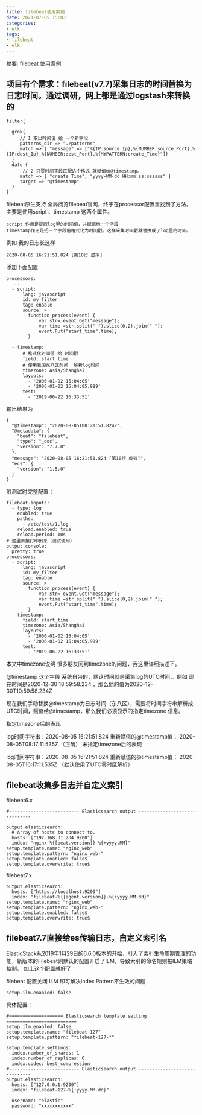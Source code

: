 ```yaml
---
title: filebeat使用案例
date: 2021-07-05 15:03
categories:
- elk
tags:
- filebeat
- elk
---
```

	
	
摘要: filebeat 使用案例
<!-- more -->


## 项目有个需求：filebeat(v7.7)采集日志的时间替换为日志时间。通过调研，网上都是通过logstash来转换的
```
filter{
 
  grok{
     // 1 取出时间值 给 一个新字段
     patterns_dir => "./patterns"
     match => { "message" => ["%{IP:source_Ip},%{NUMBER:source_Port},%{IP:dest_Ip},%{NUMBER:dest_Port},%{MYPATTERN:create_Time}"]}
  }
  date {
      // 2 只要时间字段匹配这个格式 就赋值给@timestamp。
     match => [ "create_Time", "yyyy-MM-dd HH:mm:ss:ssssss" ]
     target => "@timestamp"
  }
}
```
filebeat原生支持
全局阅览filebeat官网，终于在processor配置里找到了方法。主要是使用script 、timestamp 这两个属性。
```
script 作用是提取log里的时间值，并赋值给一个字段
timestamp作用是把一个字段值格式化为时间戳。这样采集时间戳就替换成了log里的时间。
```

例如 我的日志长这样
```
2020-08-05 16:21:51.824 [第10行 虚拟]
```

添加下面配置
```
processors:
  ...
  - script:
      lang: javascript
      id: my_filter
      tag: enable
      source: >
        function process(event) {
            var str= event.Get("message");
            var time =str.split(" ").slice(0,2).join(" ");
            event.Put("start_time",time);
        }
 
  - timestamp:
      # 格式化时间值 给 时间戳 
      field: start_time
      # 使用我国东八区时间  解析log时间
      timezone: Asia/Shanghai
      layouts:
        - '2006-01-02 15:04:05'
        - '2006-01-02 15:04:05.999'
      test:
        - '2019-06-22 16:33:51'
```

输出结果为
```
{
  "@timestamp": "2020-08-05T08:21:51.824Z",
  "@metadata": {
    "beat": "filebeat",
    "type": "_doc",
    "version": "7.7.0"
  },
  "message": "2020-08-05 16:21:51.824 [第10行 虚拟]",
  "ecs": {
    "version": "1.5.0"
  }
}
```

附测试时完整配置：
```
filebeat.inputs:
  - type: log
    enabled: true
    paths:
      - /etc/test/1.log
    reload.enabled: true
    reload.period: 10s
# 这里直接打印出来（测试使用）    
output.console:
  pretty: true
processors:
  - script:
      lang: javascript
      id: my_filter
      tag: enable
      source: >
        function process(event) {
            var str= event.Get("message");
            var time =str.split(" ").slice(0,2).join(" ");
            event.Put("start_time",time);
        }
  - timestamp:
      field: start_time
      timezone: Asia/Shanghai
      layouts:
        - '2006-01-02 15:04:05'
        - '2006-01-02 15:04:05.999'
      test:
        - '2019-06-22 16:33:51'
```

本文中timezone说明
很多朋友问到timezone的问题，我这里详细描述下。

@timestamp 这个字段 系统自带的，默认时间就是采集log的UTC时间 。例如 现在时间是2020-12-30 18:59:58.234 ，那么他的值为2020-12-30T10:59:58.234Z

现在我们手动替换@timestamp为日志时间（东八区），需要将时间字符串解析成UTC时间，赋值给@timestamp，那么我们必须显示的指定timezone 信息。

指定timezone后的表现

log时间字符串：2020-08-05 16:21:51.824
重新赋值的@timestamp值： 2020-08-05T08:17:11.535Z （正确）
未指定timezone后的表现

log时间字符串：2020-08-05 16:21:51.824
重新赋值的@timestamp值： 2020-08-05T16:17:11.535Z （默认使用了UTC零时区解析）



## filebeat收集多日志并自定义索引
filebeat6.x
```
#-------------------------- Elasticsearch output ------------------------------

output.elasticsearch:
  # Array of hosts to connect to.
  hosts: ["192.168.31.234:9200"]
  index: "nginx-%{[beat.version]}-%{+yyyy.MM}"
setup.template.name: "nginx_web"
setup.template.pattern: "nginx_web-"
setup.template.enabled: false$
setup.template.overwrite: true$
```

filebeat7.x
```
output.elasticsearch:
  hosts: ["https://localhost:9200"]
  index: "filebeat-%{[agent.version]}-%{+yyyy.MM.dd}"
setup.template.name: "nginx_web"
setup.template.pattern: "nginx_web-"
setup.template.enabled: false$
setup.template.overwrite: true$
```


## filebeat7.7直接给es传输日志，自定义索引名

ElasticStack从2019年1月29日的6.6.0版本的开始，引入了索引生命周期管理的功能，新版本的Filebeat则默认的配置开启了ILM，导致索引的命名规则被ILM策略控制。
加上这个配置就好了：

filebeat 配置关闭 ILM 即可解决Index Pattern不生效的问题
```
setup.ilm.enabled: false
```

具体配置：
```
#==================== Elasticsearch template setting ==========================
setup.ilm.enabled: false
setup.template.name: "filebeat-127"
setup.template.pattern: "filebeat-127-*"

setup.template.settings:
  index.number_of_shards: 1
  index.number_of_replicas: 0
  index.codec: best_compression 
#-------------------------- Elasticsearch output ------------------------------
output.elasticsearch:
  hosts: ["127.0.0.1:9200"]
  index: "filebeat-127-%{+yyyy.MM.dd}"

  username: "elastic"
  password: "xxxxxxxxxxx"
```  
